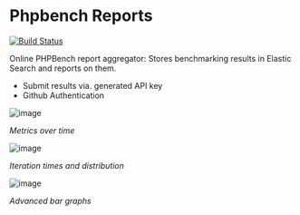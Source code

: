 Phpbench Reports
================

[![Build Status](https://travis-ci.org/phpbench/phpbench-reports.svg?branch=master)](https://travis-ci.org/phpbench/phpbench-reports)

Online PHPBench report aggregator: Stores benchmarking results in Elastic
Search and reports on them.

- Submit results via. generated API key
- Github Authentication

![image](https://user-images.githubusercontent.com/530801/34437867-586dafe4-eca2-11e7-8e63-c3ab6b1360f1.png)

*Metrics over time*

![image](https://user-images.githubusercontent.com/530801/34437957-29f3429a-eca3-11e7-91a4-c9102ec67af1.png)

*Iteration times and distribution*

![image](https://user-images.githubusercontent.com/530801/34437923-0864a40c-eca3-11e7-9a52-6b14eb04634b.png)

*Advanced bar graphs*
